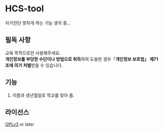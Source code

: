 # HCS-tool
자가진단 못하게 하는 기능 생각 중...

## 필독 사항
교육 목적으로만 사용해주세요.<br>
**개인정보를 부당한 수단이나 방법으로 취득**하여 도용한 경우「**개인정보 보호법」 제71조에 의거 처벌**받을 수 있습니다.

## 기능
1. 이름과 생년월일로 학교를 찾아 줌.<br>

## 라이선스
[GPLv3](https://olis.or.kr/license/Detailselect.do?lId=1072) or later
